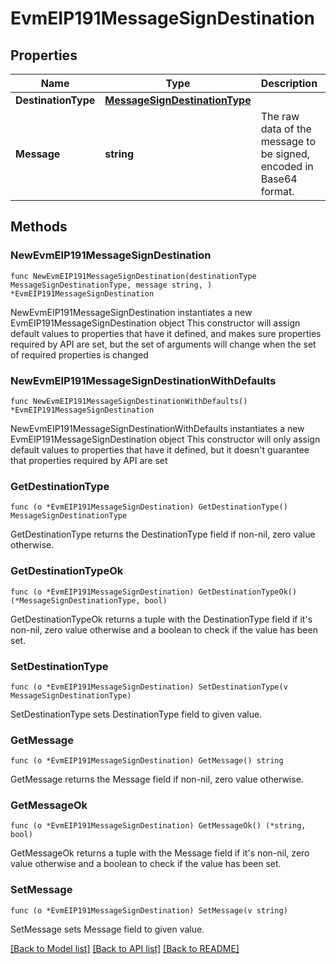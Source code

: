# EvmEIP191MessageSignDestination

## Properties

Name | Type | Description | Notes
------------ | ------------- | ------------- | -------------
**DestinationType** | [**MessageSignDestinationType**](MessageSignDestinationType.md) |  | 
**Message** | **string** | The raw data of the message to be signed, encoded in Base64 format. | 

## Methods

### NewEvmEIP191MessageSignDestination

`func NewEvmEIP191MessageSignDestination(destinationType MessageSignDestinationType, message string, ) *EvmEIP191MessageSignDestination`

NewEvmEIP191MessageSignDestination instantiates a new EvmEIP191MessageSignDestination object
This constructor will assign default values to properties that have it defined,
and makes sure properties required by API are set, but the set of arguments
will change when the set of required properties is changed

### NewEvmEIP191MessageSignDestinationWithDefaults

`func NewEvmEIP191MessageSignDestinationWithDefaults() *EvmEIP191MessageSignDestination`

NewEvmEIP191MessageSignDestinationWithDefaults instantiates a new EvmEIP191MessageSignDestination object
This constructor will only assign default values to properties that have it defined,
but it doesn't guarantee that properties required by API are set

### GetDestinationType

`func (o *EvmEIP191MessageSignDestination) GetDestinationType() MessageSignDestinationType`

GetDestinationType returns the DestinationType field if non-nil, zero value otherwise.

### GetDestinationTypeOk

`func (o *EvmEIP191MessageSignDestination) GetDestinationTypeOk() (*MessageSignDestinationType, bool)`

GetDestinationTypeOk returns a tuple with the DestinationType field if it's non-nil, zero value otherwise
and a boolean to check if the value has been set.

### SetDestinationType

`func (o *EvmEIP191MessageSignDestination) SetDestinationType(v MessageSignDestinationType)`

SetDestinationType sets DestinationType field to given value.


### GetMessage

`func (o *EvmEIP191MessageSignDestination) GetMessage() string`

GetMessage returns the Message field if non-nil, zero value otherwise.

### GetMessageOk

`func (o *EvmEIP191MessageSignDestination) GetMessageOk() (*string, bool)`

GetMessageOk returns a tuple with the Message field if it's non-nil, zero value otherwise
and a boolean to check if the value has been set.

### SetMessage

`func (o *EvmEIP191MessageSignDestination) SetMessage(v string)`

SetMessage sets Message field to given value.



[[Back to Model list]](../README.md#documentation-for-models) [[Back to API list]](../README.md#documentation-for-api-endpoints) [[Back to README]](../README.md)


